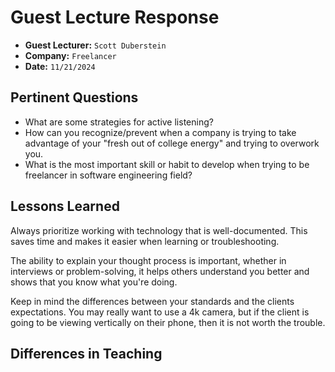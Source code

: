 # Guest Lecture Response
* **Guest Lecturer:** `Scott Duberstein`
* **Company:** `Freelancer`
* **Date:** `11/21/2024`

## Pertinent Questions
* What are some strategies for active listening?
* How can you recognize/prevent when a company is trying to take advantage of your "fresh out of college energy" and trying to overwork you.
* What is the most important skill or habit to develop when trying to be freelancer in software engineering field?

## Lessons Learned
Always prioritize working with technology that is well-documented. This saves time and makes it easier when learning or troubleshooting.

The ability to explain your thought process is important, whether in interviews or problem-solving, it helps others understand you better and shows that you know what you're doing.

Keep in mind the differences between your standards and the clients expectations. You may really want to use a 4k camera, but if the client is going to be viewing vertically on their phone, then it is not worth the trouble.

## Differences in Teaching

